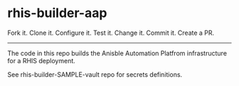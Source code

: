 # rhis-builder-aap

Fork it. Clone it. Configure it. Test it. Change it. Commit it. Create a PR.

***

The code in this repo builds the Anisble Automation Platfrom infrastructure for a RHIS deployment.

See rhis-builder-SAMPLE-vault repo for secrets definitions.